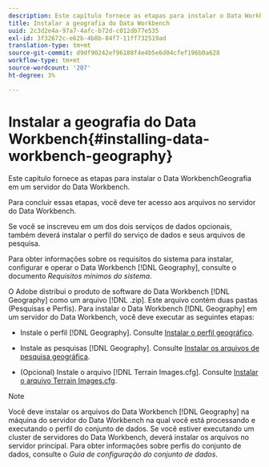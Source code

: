 ```yaml
---
description: Este capítulo fornece as etapas para instalar o Data WorkbenchGeografia em um servidor do Data Workbench.
title: Instalar a geografia do Data Workbench
uuid: 2c3d2e4a-97a7-4afc-b72d-c012db77e535
exl-id: 3f32672c-e62b-4b8b-84f7-11ff732519ad
translation-type: tm+mt
source-git-commit: d9df90242ef96188f4e4b5e6d04cfef196b0a628
workflow-type: tm+mt
source-wordcount: '207'
ht-degree: 3%

---
```


# Instalar a geografia do Data Workbench{#installing-data-workbench-geography}

Este capítulo fornece as etapas para instalar o Data WorkbenchGeografia em um servidor do Data Workbench.

Para concluir essas etapas, você deve ter acesso aos arquivos no servidor do Data Workbench.

Se você se inscreveu em um dos dois serviços de dados opcionais, também deverá instalar o perfil do serviço de dados e seus arquivos de pesquisa.

Para obter informações sobre os requisitos do sistema para instalar, configurar e operar o Data Workbench [!DNL Geography], consulte o documento *Requisitos mínimos do sistema*.

O Adobe distribui o produto de software do Data Workbench [!DNL Geography] como um arquivo [!DNL .zip]. Este arquivo contém duas pastas (Pesquisas e Perfis). Para instalar o Data Workbench [!DNL Geography] em um servidor do Data Workbench, você deve executar as seguintes etapas:

* Instale o perfil [!DNL Geography]. Consulte [Instalar o perfil geográfico](../../../home/c-geo-oview/c-inst-geo/t-inst-geo-prof.md).

* Instale as pesquisas [!DNL Geography]. Consulte [Instalar os arquivos de pesquisa geográfica](../../../home/c-geo-oview/c-inst-geo/t-inst-lkp-files.md).

* (Opcional) Instale o arquivo [!DNL Terrain Images.cfg]. Consulte [Instalar o arquivo Terrain Images.cfg](../../../home/c-geo-oview/c-inst-geo/t-inst-trn-imgs-file.md).

>[!NOTE]
>
>Você deve instalar os arquivos do Data Workbench [!DNL Geography] na máquina do servidor do Data Workbench na qual você está processando e executando o perfil do conjunto de dados. Se você estiver executando um cluster de servidores do Data Workbench, deverá instalar os arquivos no servidor principal. Para obter informações sobre perfis do conjunto de dados, consulte o *Guia de configuração do conjunto de dados*.

